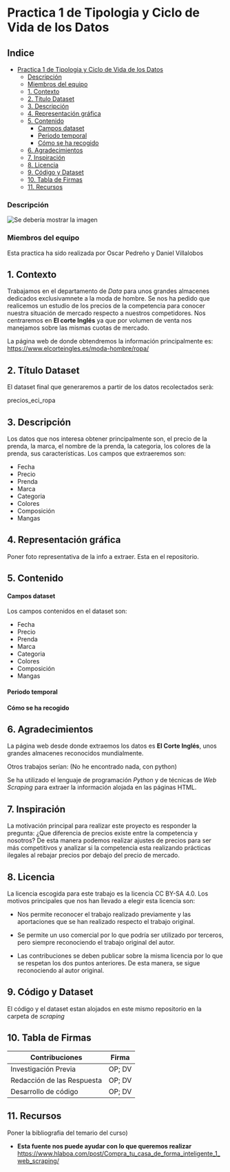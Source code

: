 # Practica 1 de Tipologia y Ciclo de Vida de los Datos

## Indice

- [Practica 1 de Tipologia y Ciclo de Vida de los Datos](#practica-1-de-tipologia-y-ciclo-de-vida-de-los-datos)
    + [Descripción](#descripci-n)
    + [Miembros del equipo](#miembros-del-equipo)
  * [1. Contexto](#1-contexto)
  * [2. Título Dataset](#2-t-tulo-dataset)
  * [3. Descripción](#3-descripci-n)
  * [4. Representación gráfica](#4-representaci-n-gr-fica)
  * [5. Contenido](#5-contenido)
      - [Campos dataset](#campos-dataset)
      - [Periodo temporal](#periodo-temporal)
      - [Cómo se ha recogido](#c-mo-se-ha-recogido)
  * [6. Agradecimientos](#6-agradecimientos)
  * [7. Inspiración](#7-inspiraci-n)
  * [8. Licencia](#8-licencia)
  * [9. Código y Dataset](#9-c-digo-y-dataset)
  * [10. Tabla de Firmas](#10-tabla-de-firmas)
  * [11. Recursos](#11-recursos)


### Descripción

![Se debería mostrar la imagen]( 'https://github.com/danivillalobostorrejon/PedrenoVillalobos/pdf/moda_eci.jpg')

### Miembros del equipo

Esta practica ha sido realizada por Oscar Pedreño y Daniel Villalobos

## 1. Contexto
<p align="justify">

Trabajamos en el departamento de *Data* para unos grandes almacenes dedicados exclusivamnete a la moda de hombre. Se nos ha pedido que realicemos un estudio de los precios de la competencia para conocer nuestra situación de mercado respecto a nuestros competidores. Nos centraremos en **El corte Inglés** ya que por volumen de venta nos manejamos sobre las mismas cuotas de mercado.

La página web de donde obtendremos la información principalmente es:
https://www.elcorteingles.es/moda-hombre/ropa/
</p> 


## 2. Título Dataset

El dataset final que generaremos a partir de los datos recolectados serà:

precios_eci_ropa

## 3. Descripción

<p align="justify">

Los datos que nos interesa obtener principalmente son, el precio de la prenda, la marca, el nombre de la prenda, la categoria, los colores de la prenda, sus características.
Los campos que extraeremos son:

* Fecha
* Precio
* Prenda
* Marca
* Categoria
* Colores
* Composición
* Mangas

</p>

## 4. Representación gráfica

Poner foto representativa de la info a extraer. Esta en el repositorio.

## 5. Contenido

#### Campos dataset
Los campos contenidos en el dataset son:

* Fecha
* Precio
* Prenda
* Marca
* Categoria
* Colores
* Composición
* Mangas

#### Periodo temporal


#### Cómo se ha recogido



## 6. Agradecimientos

La página web desde donde extraemos los datos es **El Corte Inglés**, unos grandes almacenes reconocidos mundialmente.

Otros trabajos serían: (No he encontrado nada, con python)

Se ha utilizado el lenguaje de programación *Python* y de técnicas de *Web Scraping* para extraer la información alojada en las páginas HTML.


## 7. Inspiración

<p align="justify">

La motivación principal para realizar este proyecto es responder la pregunta: ¿Que diferencia de precios existe entre la competencia y nosotros? De esta manera podemos realizar ajustes de precios para ser más competitivos y analizar si la competencia esta realizando prácticas ilegales al rebajar precios por debajo del precio de mercado.

</p>

## 8. Licencia
<p align="justify">

La licencia escogida para este trabajo es la licencia CC BY-SA 4.0. Los motivos principales que nos han llevado a elegir esta licencia son:

* Nos permite reconocer el trabajo realizado previamente y las aportaciones que se han realizado respecto el trabajo original. 

* Se permite un uso comercial por lo que podría ser utilizado por terceros, pero siempre reconociendo el trabajo original del autor. 

* Las contribuciones se deben publicar sobre la misma licencia por lo que se respetan los dos puntos anteriores. De esta manera, se sigue reconociendo al autor original.

</p>

## 9. Código y Dataset 

El código y el dataset estan alojados en este mismo repositorio en la carpeta de *scraping*

## 10. Tabla de Firmas

| Contribuciones | Firma |
| --------- | ---------| 
| Investigación Previa| OP; DV |
| Redacción de las Respuesta| OP; DV |
| Desarrollo de código | OP; DV |

## 11. Recursos

Poner la bibliografia del temario del curso)


* **Esta fuente nos puede ayudar con lo que queremos realizar**
https://www.hlaboa.com/post/Compra_tu_casa_de_forma_inteligente_1_web_scraping/
